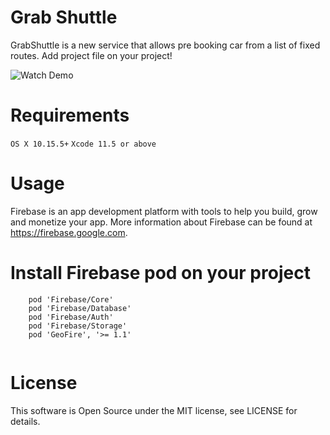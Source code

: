 # Grab Shuttle
GrabShuttle is a new service that allows pre booking car from a list of fixed routes.
Add project file on your project!

![[Watch Demo](https://www.youtube.com/watch?v=Rxtiq3PBpEo)](https://img.youtube.com/vi/Rxtiq3PBpEo/0.jpg)

# Requirements
`OS X 10.15.5+`
`Xcode 11.5 or above`

# Usage
Firebase is an app development platform with tools to help you build, grow and monetize your app. More information about Firebase can be found at https://firebase.google.com.

# Install Firebase pod on your project
```
	pod 'Firebase/Core'
	pod 'Firebase/Database'
	pod 'Firebase/Auth'
	pod 'Firebase/Storage'
	pod 'GeoFire', '>= 1.1'
  
```

# License
This software is Open Source under the MIT license, see LICENSE for details.

